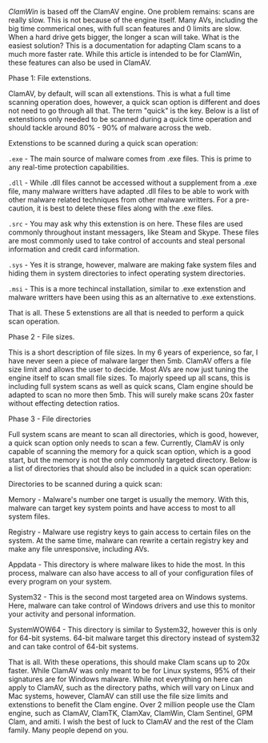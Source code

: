 *ClamWin* is based off the ClamAV engine. One problem remains: scans are really slow. This is not because of the engine itself. Many AVs, including the big time commerical ones, with full scan features and 0 limits are slow. When a hard drive gets bigger, the longer a scan will take. What is the easiest solution? This is a documentation for adapting Clam scans to a much more faster rate. While this article is intended to be for ClamWin, these features can also be used in ClamAV.


Phase 1: File extenstions. 

ClamAV, by default, will scan all extenstions. This is what a full time scanning operation does, however, a quick scan option is different and does not need to go through all that. The term "quick" is the key. Below is a list of extenstions only needed to be scanned during a quick time operation and should tackle around 80% - 90% of malware across the web.

Extenstions to be scanned during a quick scan operation:

`.exe` - The main source of malware comes from .exe files. This is prime to any real-time protection capabilities.

`.dll` - While .dll files cannot be accessed without a supplement from a .exe file, many malware writters have adapted .dll files to be able to work with other malware related techniques from other malware writters. For a pre-caution, it is best to delete these files along with the .exe files.

`.src` - You may ask why this extenstion is on here. These files are used commonly throughout instant messagers, like Steam and Skype. These files are most commonly used to take control of accounts and steal personal information and credit card information.

`.sys` - Yes it is strange, however, malware are making fake system files and hiding them in system directories to infect operating system directories.

`.msi` - This is a more techincal installation, similar to .exe extenstion and malware writters have been using this as an alternative to .exe extenstions.

That is all. These 5 extenstions are all that is needed to perform a quick scan operation.


Phase 2 - File sizes.

This is a short description of file sizes. In my 6 years of experience, so far, I have never seen a piece of malware larger then 5mb. ClamAV offers a file size limit and allows the user to decide. Most AVs are now just tuning the engine itself to scan small file sizes. To majorly speed up all scans, this is including full system scans as well as quick scans, Clam engine should be adapted to scan no more then 5mb. This will surely make scans 20x faster without effecting detection ratios.


Phase 3 - File directories

Full system scans are meant to scan all directories, which is good, however, a quick scan option only needs to scan a few. Currently, ClamAV is only capable of scanning the memory for a quick scan option, which is a good start, but the memory is not the only commonly targeted directory. Below is a list of directories that should also be included in a quick scan operation:

Directories to be scanned during a quick scan:

Memory - Malware's number one target is usually the memory. With this, malware can target key system points and have access to most to all system files.

Registry - Malware use registry keys to gain access to certain files on the system. At the same time, malware can rewrite a certain registry key and make any file unresponsive, including AVs.

Appdata - This directory is where malware likes to hide the most. In this process, malware can also have access to all of your configuration files of every program on your system.

System32 - This is the second most targeted area on Windows systems. Here, malware can take control of Windows drivers and use this to monitor your activity and personal information.

SystemWOW64 - This directory is similar to System32, however this is only for 64-bit systems. 64-bit malware target this directory instead of system32 and can take control of 64-bit systems.

That is all. With these operations, this should make Clam scans up to 20x faster. While ClamAV was only meant to be for Linux systems, 95% of their signatures are for Windows malware. While not everything on here can apply to ClamAV, such as the directory paths, which will vary on Linux and Mac systems, however, ClamAV can still use the file size limits and extenstions to benefit the Clam engine. Over 2 million people use the Clam engine, such as ClamAV, ClamTK, ClamXav, ClamWin, Clam Sentinel, GPM Clam, and amiti. I wish the best of luck to ClamAV and the rest of the Clam family. Many people depend on you.